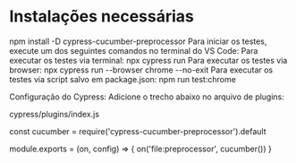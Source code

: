 # Instalações necessárias

npm install -D cypress-cucumber-preprocessor
Para iniciar os testes, execute um dos seguintes comandos no terminal do VS Code:
Para executar os testes via terminal: npx cypress run
Para executar os testes via browser: npx cypress run --browser chrome --no-exit
Para executar os testes via script salvo em package.json: npm run test:chrome


Configuração do Cypress:
Adicione o trecho abaixo no arquivo de plugins:

cypress/plugins/index.js

const cucumber = require('cypress-cucumber-preprocessor').default

module.exports = (on, config) => {
  on('file:preprocessor', cucumber())
}
